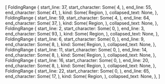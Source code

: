 [
    FoldingRange {
        start_line: 37,
        start_character: Some(
            4,
        ),
        end_line: 55,
        end_character: Some(
            41,
        ),
        kind: Some(
            Region,
        ),
        collapsed_text: None,
    },
    FoldingRange {
        start_line: 59,
        start_character: Some(
            4,
        ),
        end_line: 64,
        end_character: Some(
            37,
        ),
        kind: Some(
            Region,
        ),
        collapsed_text: None,
    },
    FoldingRange {
        start_line: 2,
        start_character: Some(
            0,
        ),
        end_line: 3,
        end_character: Some(
            93,
        ),
        kind: Some(
            Region,
        ),
        collapsed_text: None,
    },
    FoldingRange {
        start_line: 6,
        start_character: Some(
            0,
        ),
        end_line: 9,
        end_character: Some(
            8,
        ),
        kind: Some(
            Region,
        ),
        collapsed_text: None,
    },
    FoldingRange {
        start_line: 11,
        start_character: Some(
            0,
        ),
        end_line: 14,
        end_character: Some(
            8,
        ),
        kind: Some(
            Region,
        ),
        collapsed_text: None,
    },
    FoldingRange {
        start_line: 16,
        start_character: Some(
            0,
        ),
        end_line: 20,
        end_character: Some(
            8,
        ),
        kind: Some(
            Region,
        ),
        collapsed_text: None,
    },
    FoldingRange {
        start_line: 22,
        start_character: Some(
            0,
        ),
        end_line: 65,
        end_character: Some(
            17,
        ),
        kind: Some(
            Region,
        ),
        collapsed_text: None,
    },
]